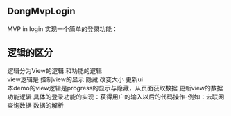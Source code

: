 ## DongMvpLogin
MVP in login
实现一个简单的登录功能：
## 逻辑的区分
逻辑分为View的逻辑 和功能的逻辑  
view逻辑是 控制view的显示 隐藏 改变大小 更新ui  
本demo的view逻辑是progress的显示与隐藏，从页面获取数据  更新view的数据
功能逻辑 具体的登录功能的实现：获得用户的输入以后的代码操作-例如：去联网查询数据 数据的解析

